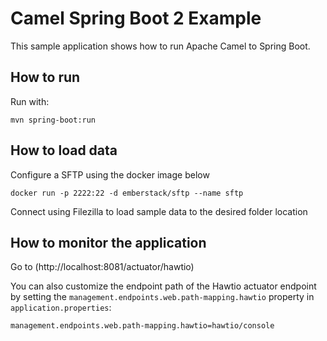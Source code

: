 # Camel Spring Boot 2 Example

This sample application shows how to run Apache Camel to Spring Boot.

## How to run

Run with:

    mvn spring-boot:run

## How to load data

Configure a SFTP using the docker image below

```
docker run -p 2222:22 -d emberstack/sftp --name sftp
```

Connect using Filezilla to load sample data to the desired folder location

## How to monitor the application

Go to (http://localhost:8081/actuator/hawtio)

You can also customize the endpoint path of the Hawtio actuator endpoint by setting the `management.endpoints.web.path-mapping.hawtio` property in `application.properties`:

```
management.endpoints.web.path-mapping.hawtio=hawtio/console
```

